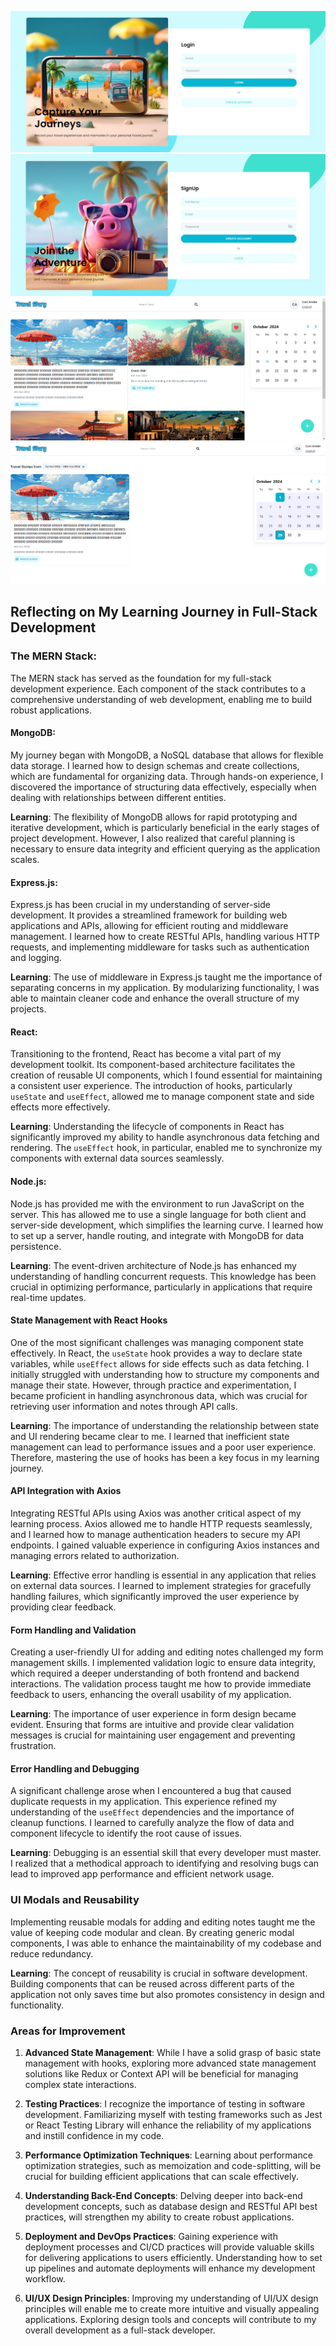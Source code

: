 ![LogIn UI](./frontend/travel-story-app/public/ts-login.png)
![SignUp UI](./frontend/travel-story-app/public/ts-signup.png)
![Dashboard UI](./frontend/travel-story-app/public/ts-dashboard.png)
![Search](./frontend/travel-story-app/public/ts-search.png)


## Reflecting on My Learning Journey in Full-Stack Development

### The MERN Stack:

The MERN stack has served as the foundation for my full-stack development experience. Each component of the stack contributes to a comprehensive understanding of web development, enabling me to build robust applications.

#### MongoDB:

My journey began with MongoDB, a NoSQL database that allows for flexible data storage. I learned how to design schemas and create collections, which are fundamental for organizing data. Through hands-on experience, I discovered the importance of structuring data effectively, especially when dealing with relationships between different entities.

**Learning**: The flexibility of MongoDB allows for rapid prototyping and iterative development, which is particularly beneficial in the early stages of project development. However, I also realized that careful planning is necessary to ensure data integrity and efficient querying as the application scales.

#### Express.js:

Express.js has been crucial in my understanding of server-side development. It provides a streamlined framework for building web applications and APIs, allowing for efficient routing and middleware management. I learned how to create RESTful APIs, handling various HTTP requests, and implementing middleware for tasks such as authentication and logging.

**Learning**: The use of middleware in Express.js taught me the importance of separating concerns in my application. By modularizing functionality, I was able to maintain cleaner code and enhance the overall structure of my projects.

#### React:

Transitioning to the frontend, React has become a vital part of my development toolkit. Its component-based architecture facilitates the creation of reusable UI components, which I found essential for maintaining a consistent user experience. The introduction of hooks, particularly `useState` and `useEffect`, allowed me to manage component state and side effects more effectively.

**Learning**: Understanding the lifecycle of components in React has significantly improved my ability to handle asynchronous data fetching and rendering. The `useEffect` hook, in particular, enabled me to synchronize my components with external data sources seamlessly.

#### Node.js:

Node.js has provided me with the environment to run JavaScript on the server. This has allowed me to use a single language for both client and server-side development, which simplifies the learning curve. I learned how to set up a server, handle routing, and integrate with MongoDB for data persistence.

**Learning**: The event-driven architecture of Node.js has enhanced my understanding of handling concurrent requests. This knowledge has been crucial in optimizing performance, particularly in applications that require real-time updates.


#### State Management with React Hooks

One of the most significant challenges was managing component state effectively. In React, the `useState` hook provides a way to declare state variables, while `useEffect` allows for side effects such as data fetching. I initially struggled with understanding how to structure my components and manage their state. However, through practice and experimentation, I became proficient in handling asynchronous data, which was crucial for retrieving user information and notes through API calls.

**Learning**: The importance of understanding the relationship between state and UI rendering became clear to me. I learned that inefficient state management can lead to performance issues and a poor user experience. Therefore, mastering the use of hooks has been a key focus in my learning journey.

#### API Integration with Axios

Integrating RESTful APIs using Axios was another critical aspect of my learning process. Axios allowed me to handle HTTP requests seamlessly, and I learned how to manage authentication headers to secure my API endpoints. I gained valuable experience in configuring Axios instances and managing errors related to authorization.

**Learning**: Effective error handling is essential in any application that relies on external data sources. I learned to implement strategies for gracefully handling failures, which significantly improved the user experience by providing clear feedback.

#### Form Handling and Validation

Creating a user-friendly UI for adding and editing notes challenged my form management skills. I implemented validation logic to ensure data integrity, which required a deeper understanding of both frontend and backend interactions. The validation process taught me how to provide immediate feedback to users, enhancing the overall usability of my application.

**Learning**: The importance of user experience in form design became evident. Ensuring that forms are intuitive and provide clear validation messages is crucial for maintaining user engagement and preventing frustration.

#### Error Handling and Debugging

A significant challenge arose when I encountered a bug that caused duplicate requests in my application. This experience refined my understanding of the `useEffect` dependencies and the importance of cleanup functions. I learned to carefully analyze the flow of data and component lifecycle to identify the root cause of issues.

**Learning**: Debugging is an essential skill that every developer must master. I realized that a methodical approach to identifying and resolving bugs can lead to improved app performance and efficient network usage.

### UI Modals and Reusability

Implementing reusable modals for adding and editing notes taught me the value of keeping code modular and clean. By creating generic modal components, I was able to enhance the maintainability of my codebase and reduce redundancy.

**Learning**: The concept of reusability is crucial in software development. Building components that can be reused across different parts of the application not only saves time but also promotes consistency in design and functionality.

### Areas for Improvement

1. **Advanced State Management**: While I have a solid grasp of basic state management with hooks, exploring more advanced state management solutions like Redux or Context API will be beneficial for managing complex state interactions.

2. **Testing Practices**: I recognize the importance of testing in software development. Familiarizing myself with testing frameworks such as Jest or React Testing Library will enhance the reliability of my applications and instill confidence in my code.

3. **Performance Optimization Techniques**: Learning about performance optimization strategies, such as memoization and code-splitting, will be crucial for building efficient applications that can scale effectively.

4. **Understanding Back-End Concepts**: Delving deeper into back-end development concepts, such as database design and RESTful API best practices, will strengthen my ability to create robust applications.

5. **Deployment and DevOps Practices**: Gaining experience with deployment processes and CI/CD practices will provide valuable skills for delivering applications to users efficiently. Understanding how to set up pipelines and automate deployments will enhance my development workflow.

6. **UI/UX Design Principles**: Improving my understanding of UI/UX design principles will enable me to create more intuitive and visually appealing applications. Exploring design tools and concepts will contribute to my overall development as a full-stack developer.

